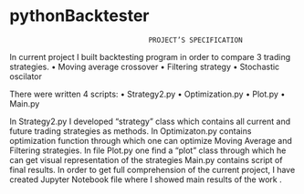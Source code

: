 
# pythonBacktester
                                      PROJECT’S SPECIFICATION  

In current project I built backtesting program in order to compare 3 trading strategies.
•	Moving average crossover
•	Filtering strategy
•	Stochastic oscilator

There were written 4 scripts:
•	Strategy2.py
•	Optimization.py
•	Plot.py
•	Main.py

In Strategy2.py  I  developed  “strategy” class which contains all current and future trading strategies  as methods.
In Optimizaton.py contains optimization function through which one can optimize Moving Average and Filtering strategies.
In file Plot.py one find a “plot” class through which he can get visual representation of the strategies
Main.py contains script of  final results.
In order to get full comprehension of the current project, I have created Jupyter Notebook file where I showed main results of the work .

 
